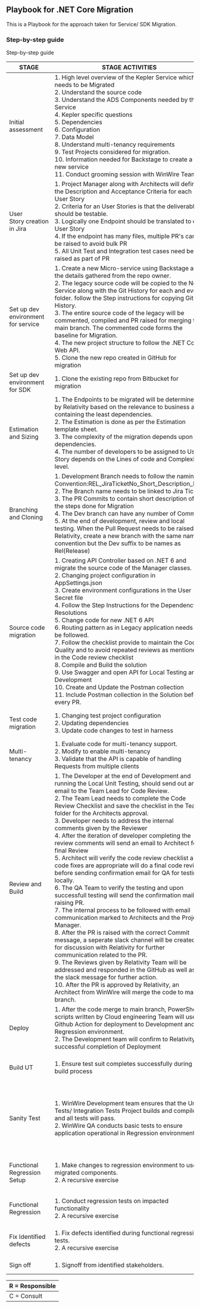 Playbook for .NET Core Migration
-------------------------------------------
This is a Playbook for the approach taken for Service/ SDK Migration.

### Step-by-step guide ###

Step-by-step guide

| **STAGE**  | **STAGE ACTIVITIES** | **WinWire** | **Relativity** | **Outcome** |
|--------------|-----------|------------|------------|--------------|
| Initial assessment | 1. High level overview of the Kepler Service which needs to be Migrated <br> 2. Understand the source code <br> 3. Understand the ADS Components needed by the Service <br> 4. Kepler specific questions <br> 5. Dependencies <br>6. Configuration <br>7. Data Model <br>8. Understand multi-tenancy requirements <br>9. Test Projects considered for migration. <br>10. Information needed for Backstage to create a new service <br>11. Conduct grooming session with WinWire Team |C|R|Documented as Service Team Discovery Interview|
|User Story creation in Jira|1. Project Manager along with Architects will define the Description and Acceptance Criteria for each User Story<br>2. Criteria for an User Stories is that the deliverable should be testable.<br>3. Logically one Endpoint should be translated to one User Story<br>4. If the endpoint has many files, multiple PR's can be raised to avoid bulk PR<br>5. All Unit Test and Integration test cases need be raised as part of PR|R|C||
|Set up dev environment for service|1. Create a new Micro-service using Backstage and the details gathered from the repo owner.<br>2. The legacy source code will be copied to the New Service along with the Git History for each and every folder. follow the Step instructions for copying Git History.<br>3. The entire source code of the legacy will be commented, compiled and PR raised for merging to main branch. The commented code forms the baseline for Migration.<br>4. The new project structure to follow the .NET Core Web API.<br>5. Clone the new repo created in GitHub for migration|R|C|New repository in target environment. Cloned files carry version history.|
|Set up dev environment for SDK|1. Clone the existing repo from Bitbucket for migration|R|C||
|Estimation and Sizing|1. The Endpoints to be migrated will be determined by Relativity based on the relevance to business and containing the least dependencies.<br>2. The Estimation is done as per the Estimation template sheet.<br>3. The complexity of the migration depends upon the dependencies.<br>4. The number of developers to be assigned to User Story depends on the Lines of code and Complexity level.|R|C||
|Branching and Cloning|1. Development Branch needs to follow the naming Convention:REL_JiraTicketNo_Short_Description_Dev<br>2. The Branch name needs to be linked to Jira Ticket<br>3. The PR Commits to contain short description of the steps done for Migration<br>4. The Dev branch can have any number of Commits<br>5. At the end of development, review and local testing. When the Pull Request needs to be raised to Relativity, create a new branch with the same naming convention but the Dev suffix to be names as Rel(Release)|R|C||
|Source code migration|1. Creating API Controller based on .NET 6 and migrate the source code of the Manager classes.<br>2. Changing project configuration in AppSettings.json<br>3. Create environment configurations in the User Secret file<br>4. Follow the Step Instructions for the Dependency Resolutions<br>5. Change code for new .NET 6 API<br>6. Routing pattern as in Legacy application needs to be followed.<br>7. Follow the checklist provide to maintain the Code Quality and to avoid repeated reviews as mentioned in the Code review checklist<br>8. Compile and Build the solution<br>9. Use Swagger and open API for Local Testing and Development<br>10. Create and Update the Postman collection<br>11. Include Postman collection in the Solution before every PR.|R|C|Migrated code in target environment|
|Test code migration|1. Changing test project configuration<br>2. Updating dependencies<br>3. Update code changes to test in harness |R|C|Migrated test suite in target environment|
|Multi-tenancy|1. Evaluate code for multi-tenancy support.<br>2. Modify to enable multi-tenancy<br>3. Validate that the API is capable of handling Requests from multiple clients|R|C|Support stateless APIs|
|Review and Build|1. The Developer at the end of Development and running the Local Unit Testing, should send out an email to the Team Lead for Code Review.<br>2. The Team Lead needs to complete the Code Review Checklist and save the checklist in the Teams folder for the Architects approval.<br>3. Developer needs to address the internal comments given by the Reviewer<br>4. After the iteration of developer completing the review comments will send an email to Architect for final Review<br>5. Architect will verify the code review checklist and code fixes are appropriate will do a final code review before sending confirmation email for QA for testing locally.<br>6. The QA Team to verify the testing and upon successfull testing will send the confirmation mail for raising PR.<br>7. The internal process to be followed with email communication marked to Architects and the Project Manager.<br>8. After the PR is raised with the correct Commit message, a seperate slack channel will be created for discussion with Relativity for further communication related to the PR.<br>9. The Reviews given by Relativity Team will be addressed and responded in the GitHub as well as in the slack message for further action.<br>10. After the PR is approved by Relativity, an Architect from WinWire will merge the code to main branch.|R|C|1. Code reviewed<br>2. Build pipeline validation and build complete. |
|Deploy|1. After the code merge to main branch, PowerShell scripts written by Cloud engineering Team will use Github Action for deployment to Development and Regression environment.<br>2. The Development team will confirm to Relativity on successful completion of Deployment|R|C||
|Build UT|1. Ensure test suit completes successfully during build process|R|C|Unit tests complete on migrated code.|
|Sanity Test|1. WinWire Development team ensures that the Unit Tests/ Integration Tests Project builds and compiles and all tests will pass.<br>2. WinWire QA conducts basic tests to ensure application operational in Regression environment|R|C|Basic validation of code. Ready for functional testing (may have to be done after step below)|
|Functional Regression Setup|1. Make changes to regression environment to use migrated components.<br>2. A recursive exercise|C|R|Environment ready for functional regression testing|
|Functional Regression|1. Conduct regression tests on impacted functionality<br>2. A recursive exercise|R|C|Complete validation of migrated code|
|Fix Identified defects|1. Fix defects identified during functional regression tests.<br>2. A recursive exercise|C|R|Close identified and agreed defects.|
|Sign off|1. Signoff from identified stakeholders.|R|C|Migration complete|



|R = Responsible|
|---------------|
|C = Consult|
